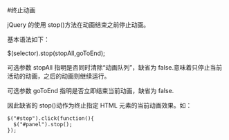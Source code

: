 #终止动画

jQuery 的使用 stop()方法在动画结束之前停止动画。

基本语法如下：

$(selector).stop(stopAll,goToEnd);

可选参数 stopAll 指明是否同时清除“动画队列”，缺省为 false.意味着只停止当前活动的动画，之后的动画则继续运行。

可选参数 goToEnd 指明是否立即结束当前动画，缺省为 false.

因此缺省的 stop()动作为终止指定 HTML 元素的当前动画效果。如：

```
$("#stop").click(function(){
  $("#panel").stop();
});
```